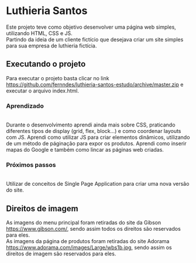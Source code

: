# Luthieria Santos
Este projeto teve como objetivo desenvolver uma página web simples, utilizando HTML, CSS e JS.<br/>Partindo da ideia de um cliente fictício que desejava criar um site simples para sua empresa de luthieria fictícia.

## Executando o projeto
Para executar o projeto basta clicar no link https://github.com/fernndes/luthieria-santos-estudo/archive/master.zip e executar o arquivo index.html.


### Aprendizado
</br>
Durante o desenvolvimento aprendi ainda mais sobre CSS, praticando diferentes tipos de display (grid, flex, block...) e como coordenar layouts com JS. Aprendi como utilizar JS para criar elementos dinâmicos, utilizando de um método de páginação para expor os produtos. Aprendi como inserir mapas do Google e também como lincar as páginas web criadas.


### Próximos passos
</br>
Utilizar de conceitos de Single Page Application para criar uma nova versão do site.
</br>










## Direitos de imagem
As imagens do menu principal foram retiradas do site da Gibson https://www.gibson.com/, sendo assim todos os direitos são reservados para eles.<br/>
As imagens da página de produtos foram retiradas do site Adorama https://www.adorama.com/images/Large/wbs1b.jpg, sendo assim os direitos de imagem são reservados para eles.
